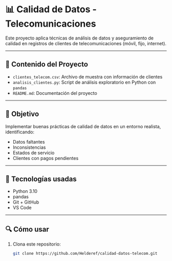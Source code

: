 # 📊 Calidad de Datos - Telecomunicaciones

Este proyecto aplica técnicas de análisis de datos y aseguramiento de calidad en registros de clientes de telecomunicaciones (móvil, fijo, internet).

---

## 📁 Contenido del Proyecto

- `clientes_telecom.csv`: Archivo de muestra con información de clientes
- `analisis_clientes.py`: Script de análisis exploratorio en Python con `pandas`
- `README.md`: Documentación del proyecto

---

## 🚀 Objetivo

Implementar buenas prácticas de calidad de datos en un entorno realista, identificando:

- Datos faltantes
- Inconsistencias
- Estados de servicio
- Clientes con pagos pendientes

---

## 🧰 Tecnologías usadas

- Python 3.10
- pandas
- Git + GitHub
- VS Code

---

## 🔍 Cómo usar

1. Clona este repositorio:
   ```bash
   git clone https://github.com/Helderef/calidad-datos-telecom.git
